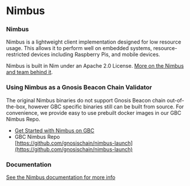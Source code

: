 # Nimbus

### Nimbus

Nimbus is a lightweight client implementation designed for low resource usage. This allows it to perform well on embedded systems, resource-restricted devices including Raspberry Pis, and mobile devices.

Nimbus is built in Nim under an Apache 2.0 License. [More on the Nimbus and team behind it](https://nimbus.team).

### Using Nimbus as a Gnosis Beacon Chain Validator

The original Nimbus binaries do not support Gnosis Beacon chain out-of-the-box, however GBC specific binaries still can be built from source. For convenience, we provide easy to use prebuilt docker images in our GBC Nimbus Repo.

* [Get Started with Nimbus on GBC](../validator-info/get-started-node-setup/#nimbus)
* GBC Nimbus Repo\
  [https://github.com/gnosischain/nimbus-launch](https://github.com/gnosischain/nimbus-launch)

### Documentation

[See the Nimbus documentation for more info](https://nimbus.guide)
